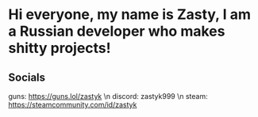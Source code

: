 # Hi everyone, my name is Zasty, I am a Russian developer who makes shitty projects!
## Socials 
guns: https://guns.lol/zastyk \n
discord: zastyk999 \n
steam: https://steamcommunity.com/id/zastyk
